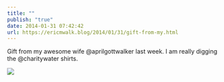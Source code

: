 ```yaml
---
title: ""
publish: "true"
date: 2014-01-31 07:42:42
url: https://ericmwalk.blog/2014/01/31/gift-from-my.html
---
```


Gift from my awesome wife @aprilgottwalker last week. I am really digging the @charitywater shirts.

![](https://ericmwalk.blog/uploads/2022/23bec8b100.jpg)